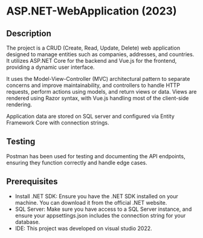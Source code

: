 # ASP.NET-WebApplication (2023)

## Description
The project is a CRUD (Create, Read, Update, Delete) web application designed to manage entities such as companies, addresses, and countries. It utilizes ASP.NET Core for the backend and Vue.js for the frontend, providing a dynamic user interface.

It uses the Model-View-Controller (MVC) architectural pattern to separate concerns and improve maintainability, and controllers to handle HTTP requests, perform actions using models, and return views or data.
Views are rendered using Razor syntax, with Vue.js handling most of the client-side rendering.

Application data are stored on SQL server and configured via Entity Framework Core with connection strings.

## Testing
Postman has been used for testing and documenting the API endpoints, ensuring they function correctly and handle edge cases. 


## Prerequisites
* Install .NET SDK: Ensure you have the .NET SDK installed on your machine. You can download it from the official .NET website.
* SQL Server: Make sure you have access to a SQL Server instance, and ensure your appsettings.json includes the connection string for your database.
* IDE: This project was developed on visual studio 2022.

